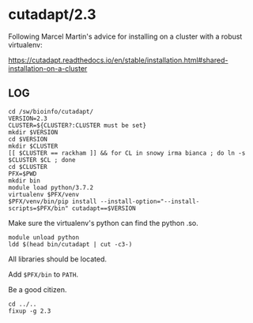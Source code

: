 cutadapt/2.3
=============

Following Marcel Martin's advice for installing on a cluster with a robust virtualenv:

<https://cutadapt.readthedocs.io/en/stable/installation.html#shared-installation-on-a-cluster>

LOG
---

    cd /sw/bioinfo/cutadapt/
    VERSION=2.3
    CLUSTER=${CLUSTER?:CLUSTER must be set}
    mkdir $VERSION
    cd $VERSION
    mkdir $CLUSTER
    [[ $CLUSTER == rackham ]] && for CL in snowy irma bianca ; do ln -s $CLUSTER $CL ; done
    cd $CLUSTER
    PFX=$PWD
    mkdir bin
    module load python/3.7.2
    virtualenv $PFX/venv
    $PFX/venv/bin/pip install --install-option="--install-scripts=$PFX/bin" cutadapt==$VERSION

Make sure the virtualenv's python can find the python .so.

    module unload python
    ldd $(head bin/cutadapt | cut -c3-)

All libraries should be located.

Add `$PFX/bin` to `PATH`.

Be a good citizen.

    cd ../..
    fixup -g 2.3

